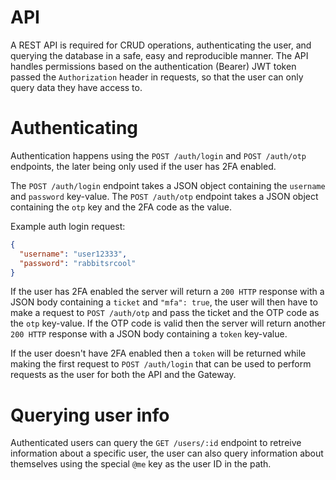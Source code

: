 # API

A REST API is required for CRUD operations, authenticating the user, and querying the database in a safe, easy and reproducible manner. The API handles permissions based on the authentication (Bearer) JWT token passed the `Authorization` header in requests, so that the user can only query data they have access to.

# Authenticating

Authentication happens using the `POST /auth/login` and `POST /auth/otp` endpoints, the later being only used if the user has 2FA enabled.

The `POST /auth/login` endpoint takes a JSON object containing the `username` and `password` key-value.
The `POST /auth/otp` endpoint takes a JSON object containing the `otp` key and the 2FA code as the value.

Example auth login request:

```json
{
  "username": "user12333",
  "password": "rabbitsrcool"
}
```

If the user has 2FA enabled the server will return a `200 HTTP` response with a JSON body containing a `ticket` and `"mfa": true`, the user will then have to make a request to `POST /auth/otp` and pass the ticket and the OTP code as the `otp` key-value. If the OTP code is valid then the server will return another `200 HTTP` response with a JSON body containing a `token` key-value.

If the user doesn't have 2FA enabled then a `token` will be returned while making the first request to `POST /auth/login` that can be used to perform requests as the user for both the API and the Gateway.

# Querying user info

Authenticated users can query the `GET /users/:id` endpoint to retreive information about a specific user, the user can also query information about themselves using the special `@me` key as the user ID in the path.
